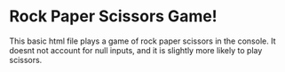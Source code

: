 # Rock Paper Scissors Game!
This basic html file plays a game of rock paper scissors in the console.
It doesnt not account for null inputs, and it is slightly more likely to play scissors.